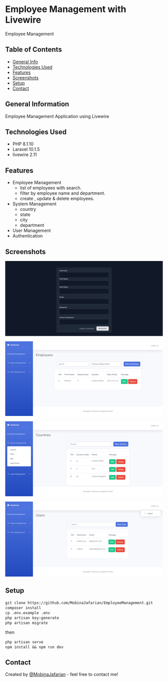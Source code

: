 # Employee Management with Livewire
Employee Management

## Table of Contents
* [General Info](#general-information)
* [Technologies Used](#technologies-used)
* [Features](#features)
* [Screenshots](#screenshots)
* [Setup](#setup)
* [Contact](#contact)


## General Information
Employee Management Application using Livewire


## Technologies Used
- PHP      8.1.10
- Laravel  10.1.5
- livewire 2.11


## Features
- Employee Management
    - list of employees with search.
    - filter by employee name and department.
    - create , update & delete employees.
- System Management
    - country
    - state
    - city
    - department
- User Management
- Authentication


## Screenshots
![Register Page screenshot](./public/images/screenshots/Screenshot%20%20Register.png)

![Employees Page screenshot](./public/images/screenshots/Screenshot%20%20Dashboard-employees.png)

![Country Page screenshot](./public/images/screenshots/Screenshot%20Dashboard-country.png)

![Users Page screenshot](./public/images/screenshots/Screenshot%20Dashboard-users.png)



## Setup

```
git clone https://github.com/MobinaJafarian/EmployeeManagement.git
composer install
cp .env.example .env
php artisan key:generate
php artisan migrate
```
then

```
php artisan serve
npm install && npm run dev
```





## Contact
Created by [@MobinaJafarian](https://github.com/MobinaJafarian) - feel free to contact me!
